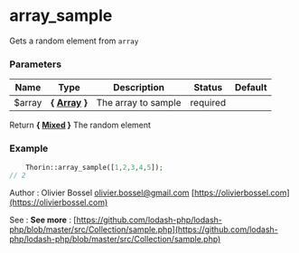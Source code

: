 # array_sample

Gets a random element from `array`



### Parameters
Name  |  Type  |  Description  |  Status  |  Default
------------  |  ------------  |  ------------  |  ------------  |  ------------
$array  |  **{ [Array](http://php.net/manual/en/language.types.array.php) }**  |  The array to sample  |  required  |

Return **{ [Mixed](http://php.net/manual/en/language.pseudo-types.php#language.types.mixed) }** The random element

### Example
```php
	Thorin::array_sample([1,2,3,4,5]);
// 2
```
Author : Olivier Bossel [olivier.bossel@gmail.com](mailto:olivier.bossel@gmail.com) [https://olivierbossel.com](https://olivierbossel.com)

See : **See more** : [https://github.com/lodash-php/lodash-php/blob/master/src/Collection/sample.php](https://github.com/lodash-php/lodash-php/blob/master/src/Collection/sample.php)